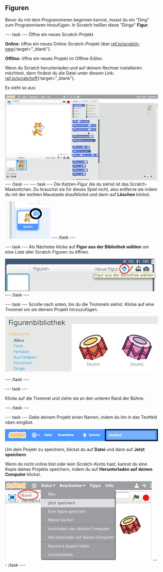 ## Figuren

Bevor du mit dem Programmieren beginnen kannst, musst du ein "Ding" zum Programmieren hinzufügen. In Scratch heißen diese "Dinge" **Figur**.

\--- task \--- Öffne ein neues Scratch-Projekt.

**Online:** öffne ein neues Online-Scratch-Projekt über [rpf.io/scratch-new](http://rpf.io/scratch-new){:target="_blank"}.

**Offline:** öffne ein neues Projekt im Offline-Editor.

Wenn du Scratch herunterladen und auf deinem Rechner installieren möchtest, dann findest du die Datei unter diesem Link: [rpf.io/scratchoff](http://rpf.io/scratchoff){:target="_blank"}.

Es sieht so aus:

![Screenshot](images/band-scratch.png) \--- /task \--- \--- task \--- Die Katzen-Figur die du siehst ist das Scratch-Maskottchen. Du brauchst sie für dieses Spiel nicht, also entferne sie indem du mit der rechten Maustaste draufklickst und dann auf **Löschen** klickst.

![Screenshot](images/band-delete-annotated.png) \--- /task \---

\--- task \--- Als Nächstes klicke auf **Figur aus der Bibliothek wählen** um eine Liste aller Scratch-Figuren zu öffnen.

![screenshot](images/band-sprite-library.png) \--- /task \---

\--- task \--- Scrolle nach unten, bis du die Trommeln siehst. Klicke auf eine Trommel um sie deinem Projekt hinzuzufügen.

![screenshot](images/band-sprite-drum.png)

\--- /task \---

\--- task \---

Klicke auf die Trommel und ziehe sie an den unteren Rand der Bühne.

\--- /task \---

\--- task \--- Gebe deinem Projekt einen Namen, indem du ihn in das Textfeld oben eingibst.

![name](images/band-name-annotated.png)

Um dein Projekt zu speichern, klickst du auf **Datei** und dann auf **Jetzt speichern**.

Wenn du nicht online bist oder kein Scratch-Konto hast, kannst du eine Kopie deines Projekts speichern, indem du auf **Herunterladen auf deinen Computer** klickst.

![Screenshot](images/band-save.png) \--- /task \---